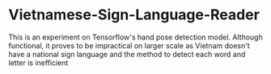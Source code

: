 # Vietnamese-Sign-Language-Reader
This is an experiment on Tensorflow's hand pose detection model.
Although functional, it proves to be impractical on larger scale as Vietnam doesn't have a national sign language and the method to detect each word and letter is inefficient
